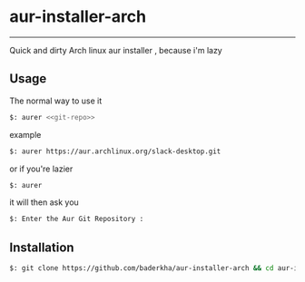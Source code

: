 # aur-installer-arch
---
Quick and dirty Arch linux aur installer , because i'm lazy

## Usage
The normal way to use it
```bash
$: aurer <<git-repo>>
 ```
example 
 ```bash
$: aurer https://aur.archlinux.org/slack-desktop.git
 ```
or if you're lazier
```bash
$: aurer
```
it will then ask you 

```bash
$: Enter the Aur Git Repository : 
```

## Installation 

```bash
$: git clone https://github.com/baderkha/aur-installer-arch && cd aur-installer-arch && make install;
```
